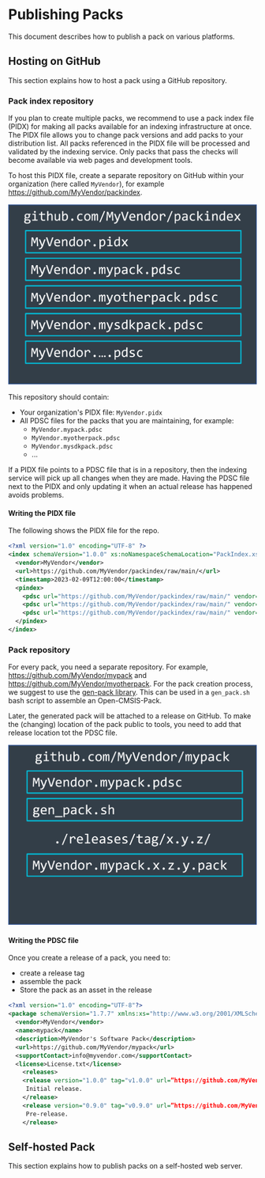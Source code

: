 # Publishing Packs

This document describes how to publish a pack on various platforms.

## Hosting on GitHub

This section explains how to host a pack using a GitHub repository.

### Pack index repository

If you plan to create multiple packs, we recommend to use a pack index file (PIDX) for making all packs available for
an indexing infrastructure at once. The PIDX file allows you to change pack versions and add packs to your distribution list. All packs referenced in the PIDX file will be processed and validated by the indexing service. Only packs that pass the checks will become available via web pages and development tools.

To host this PIDX file, create a separate repository on GitHub within your organization (here called `MyVendor`), for example https://github.com/MyVendor/packindex.

![Repository set up for pack index file](./images/packindex.png)

This repository should contain:

- Your organization's PIDX file: `MyVendor.pidx`
- All PDSC files for the packs that you are maintaining, for example:
  - `MyVendor.mypack.pdsc`
  - `MyVendor.myotherpack.pdsc`
  - `MyVendor.mysdkpack.pdsc`
  - ...

If a PIDX file points to a PDSC file that is in a repository, then the indexing service will pick up all changes when they are made. Having the PDSC file next to the PIDX and only updating it when an actual release has happened avoids problems.

#### Writing the PIDX file

The following shows the PIDX file for the repo.

```xml
<?xml version="1.0" encoding="UTF-8" ?>
<index schemaVersion="1.0.0" xs:noNamespaceSchemaLocation="PackIndex.xsd" xmlns:xs="http://www.w3.org/2001/XMLSchema-instance">
  <vendor>MyVendor</vendor>
  <url>https://github.com/MyVendor/packindex/raw/main/</url>
  <timestamp>2023-02-09T12:00:00</timestamp>
  <pindex>
    <pdsc url="https://github.com/MyVendor/packindex/raw/main/" vendor="MyVendor" name="mypack" version="1.0.0"/>
    <pdsc url="https://github.com/MyVendor/packindex/raw/main/" vendor="MyVendor" name="myotherpack" version="1.1.3"/>
    <pdsc url="https://github.com/MyVendor/packindex/raw/main/" vendor="MyVendor" name="mysdkpack" version="2.0.4"/>
  </pindex>
</index>
```

### Pack repository

For every pack, you need a separate repository. For example, https://github.com/MyVendor/mypack and
https://github.com/MyVendor/myotherpack. For the pack creation process, we suggest to use the
[gen-pack library](https://github.com/Open-CMSIS-Pack/gen-pack). This can be used in a `gen_pack.sh` bash script to
assemble an Open-CMSIS-Pack.

Later, the generated pack will be attached to a release on GitHub. To make the (changing) location of the pack public to
tools, you need to add that release location tot the PDSC file.

![Repository containing the pack](./images/mypackrepo.png)

#### Writing the PDSC file

Once you create a release of a pack, you need to:

- create a release tag
- assemble the pack
- Store the pack as an asset in the release

```xml
<?xml version="1.0" encoding="UTF-8"?>
<package schemaVersion="1.7.7" xmlns:xs="http://www.w3.org/2001/XMLSchema-instance" xs:noNamespaceSchemaLocation="https://raw.githubusercontent.com/Open-CMSIS-Pack/Open-CMSIS-Pack-Spec/v1.7.7/schema/PACK.xsd">
  <vendor>MyVendor</vendor>
  <name>mypack</name>
  <description>MyVendor's Software Pack</description>
  <url>https://github.com/MyVendor/mypack</url>
  <supportContact>info@myvendor.com</supportContact>
  <license>License.txt</license>
    <releases>
    <release version="1.0.0" tag="v1.0.0" url=”https://github.com/MyVendor/mypack/releases/download/v1.0.0/MyVendor.mypack.1.0.0.pack”  date="2023-02-09">
     Initial release.
    </release>
    <release version="0.9.0" tag="v0.9.0" url=”https://github.com/MyVendor/mypack/releases/download/v0.9.0/MyVendor.mypack.0.9.0.pack”  date="2023-01-17">
     Pre-release.
    </release>
```

## Self-hosted Pack

This section explains how to publish packs on a self-hosted web server.
